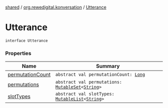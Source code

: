 [shared](../../index.md) / [org.rewedigital.konversation](../index.md) / [Utterance](./index.md)

# Utterance

`interface Utterance`

### Properties

| Name | Summary |
|---|---|
| [permutationCount](permutation-count.md) | `abstract val permutationCount: `[`Long`](https://kotlinlang.org/api/latest/jvm/stdlib/kotlin/-long/index.html) |
| [permutations](permutations.md) | `abstract val permutations: `[`MutableSet`](https://kotlinlang.org/api/latest/jvm/stdlib/kotlin.collections/-mutable-set/index.html)`<`[`String`](https://kotlinlang.org/api/latest/jvm/stdlib/kotlin/-string/index.html)`>` |
| [slotTypes](slot-types.md) | `abstract val slotTypes: `[`MutableList`](https://kotlinlang.org/api/latest/jvm/stdlib/kotlin.collections/-mutable-list/index.html)`<`[`String`](https://kotlinlang.org/api/latest/jvm/stdlib/kotlin/-string/index.html)`>` |
